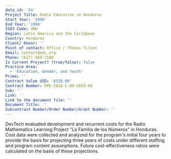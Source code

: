 ```yaml
---
data_id: '54'
Project Title: Radio Education in Honduras
Start Year: '1990'
End Year: '1990'
ISO3 Code: HND
Region: Latin America and the Caribbean
Country: Honduras
Client/ Donor: ''
Point of contact: Office / Thomas Tilson
Email: contact@edc.org
Phone: (617) 969-7100
Is Current Project? (true/false): false
Practice Area:
  - 'Education, Gender, and Youth'
Prime: ''
Contract Value USD: '8320.00'
Contract Number: DPE-5818-C-00-5059-00
Sub: ''
Link: ''
Link to the document file: ''
Document Title: ''
Subcontract Number/Order Number/Grant Number: ''
---
```


DevTech evaluated development and recurrent costs for the Radio Mathematics Learning Project \"La Familia de los Números\" in Honduras. Cost data were collected and analyzed for the program's initial four years to provide the basis for projecting three years of costs under different staffing and program content assumptions. Future cost-effectiveness ratios were calculated on the basis of these projections.